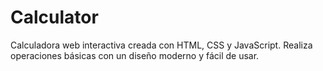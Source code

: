 # Calculator
Calculadora web interactiva creada con HTML, CSS y JavaScript. Realiza operaciones básicas con un diseño moderno y fácil de usar.
